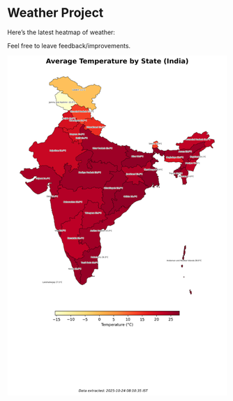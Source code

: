 # Weather Project

Here’s the latest heatmap of weather:

Feel free to leave feedback/improvements.

![India Heatmap](docs/assets/india_heatmap.png?v=FAE725)
